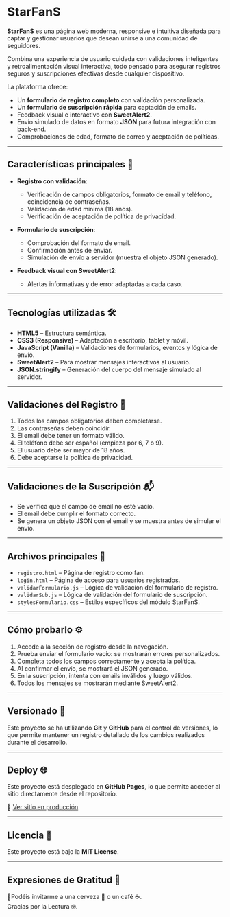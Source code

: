 # StarFanS  

**StarFanS** es una página web moderna, responsive e intuitiva diseñada para captar y gestionar usuarios que desean unirse a una comunidad de seguidores.  

Combina una experiencia de usuario cuidada con validaciones inteligentes y retroalimentación visual interactiva, todo pensado para asegurar registros seguros y suscripciones efectivas desde cualquier dispositivo.

La plataforma ofrece:

- Un **formulario de registro completo** con validación personalizada.
- Un **formulario de suscripción rápida** para captación de emails.
- Feedback visual e interactivo con **SweetAlert2**.
- Envío simulado de datos en formato **JSON** para futura integración con back-end.
- Comprobaciones de edad, formato de correo y aceptación de políticas.

---

## Características principales 🚀

- **Registro con validación**:  
  - Verificación de campos obligatorios, formato de email y teléfono, coincidencia de contraseñas.
  - Validación de edad mínima (18 años).
  - Verificación de aceptación de política de privacidad.

- **Formulario de suscripción**:  
  - Comprobación del formato de email.
  - Confirmación antes de enviar.
  - Simulación de envío a servidor (muestra el objeto JSON generado).

- **Feedback visual con SweetAlert2**:  
  - Alertas informativas y de error adaptadas a cada caso.

---

## Tecnologías utilizadas 🛠️

- **HTML5** – Estructura semántica.
- **CSS3 (Responsive)** – Adaptación a escritorio, tablet y móvil.
- **JavaScript (Vanilla)** – Validaciones de formularios, eventos y lógica de envío.
- **SweetAlert2** – Para mostrar mensajes interactivos al usuario.
- **JSON.stringify** – Generación del cuerpo del mensaje simulado al servidor.

---

## Validaciones del Registro 🧾

1. Todos los campos obligatorios deben completarse.
2. Las contraseñas deben coincidir.
3. El email debe tener un formato válido.
4. El teléfono debe ser español (empieza por 6, 7 o 9).
5. El usuario debe ser mayor de 18 años.
6. Debe aceptarse la política de privacidad.

---

## Validaciones de la Suscripción 📬

- Se verifica que el campo de email no esté vacío.
- El email debe cumplir el formato correcto.
- Se genera un objeto JSON con el email y se muestra antes de simular el envío.

---

## Archivos principales 📁

- `registro.html` – Página de registro como fan.
- `login.html` – Página de acceso para usuarios registrados.
- `validarFormulario.js` – Lógica de validación del formulario de registro.
- `validarSub.js` – Lógica de validación del formulario de suscripción.
- `stylesFormulario.css` – Estilos específicos del módulo StarFanS.

---

## Cómo probarlo ⚙️

1. Accede a la sección de registro desde la navegación.
2. Prueba enviar el formulario vacío: se mostrarán errores personalizados.
3. Completa todos los campos correctamente y acepta la política.
4. Al confirmar el envío, se mostrará el JSON generado.
5. En la suscripción, intenta con emails inválidos y luego válidos.
6. Todos los mensajes se mostrarán mediante SweetAlert2.

---

## Versionado 📌
Este proyecto se ha utilizando **Git** y **GitHub** para el control de versiones, lo que permite mantener un registro detallado de los cambios realizados durante el desarrollo. 

---

## Deploy 🌐
Este proyecto está desplegado en **GitHub Pages**, lo que permite acceder al sitio directamente desde el repositorio.

🔗 [Ver sitio en producción]([https://neklof1982.github.io/Project-StarFanS/])

---

## Licencia 📄
Este proyecto está bajo la **MIT License**.

---
## Expresiones de Gratitud 🎁

📢Podéis invitarme a una cerveza 🍺 o un café ☕.\
Gracias por la Lectura 🤓.
